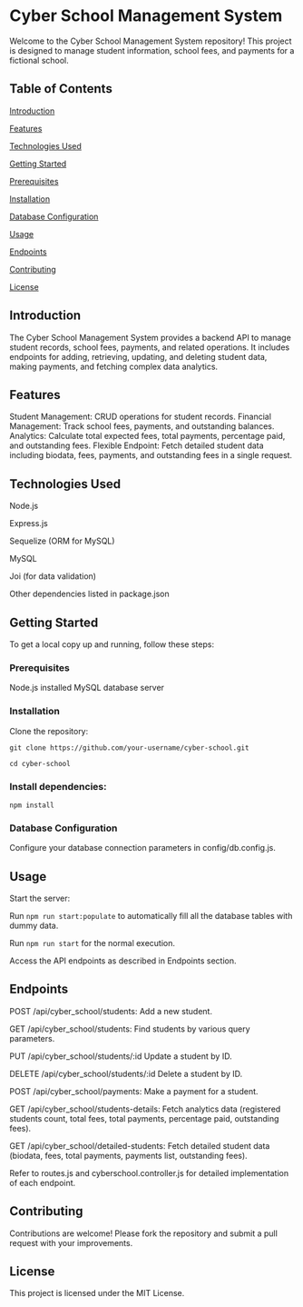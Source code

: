 # Cyber School Management System

Welcome to the Cyber School Management System repository! This project is designed to manage student information, school fees, and payments for a fictional school.

## Table of Contents

[Introduction](#introduction)

[Features](#features)

[Technologies Used](#technologies)

[Getting Started](#getstarted)

[Prerequisites](#prerequisites)

[Installation](#installation)

[Database Configuration](#configuration)

[Usage](#usage)

[Endpoints](#endpoints)

[Contributing](#contribute)

[License](#license)

## Introduction
<a name="introduction"></a>

The Cyber School Management System provides a backend API to manage student records, school fees, payments, and related operations. It includes endpoints for adding, retrieving, updating, and deleting student data, making payments, and fetching complex data analytics.

## Features
<a name="features"></a>

Student Management: CRUD operations for student records.
Financial Management: Track school fees, payments, and outstanding balances.
Analytics: Calculate total expected fees, total payments, percentage paid, and outstanding fees.
Flexible Endpoint: Fetch detailed student data including biodata, fees, payments, and outstanding fees in a single request.

## Technologies Used
<a name="technologies"></a>

Node.js

Express.js

Sequelize (ORM for MySQL)

MySQL

Joi (for data validation)

Other dependencies listed in package.json

## Getting Started
<a name="getstarted"></a>

To get a local copy up and running, follow these steps:

### Prerequisites
<a name="prerequisites"></a>

Node.js installed
MySQL database server

### Installation
<a name="installation"></a>

Clone the repository:

```git clone https://github.com/your-username/cyber-school.git```

```cd cyber-school```

### Install dependencies:
<a name="dependencies"></a>

```npm install```

### Database Configuration
<a name="configuration"></a>

Configure your database connection parameters in config/db.config.js.

## Usage
<a name="usage"></a>

Start the server:

Run ```npm run start:populate``` to automatically fill all the database tables with dummy data.

Run ```npm run start``` for the normal execution.

Access the API endpoints as described in Endpoints section.

## Endpoints
<a name="endpoints"></a>

POST /api/cyber_school/students: Add a new student.

GET /api/cyber_school/students: Find students by various query parameters.

PUT /api/cyber_school/students/:id Update a student by ID.

DELETE /api/cyber_school/students/:id Delete a student by ID.

POST /api/cyber_school/payments: Make a payment for a student.

GET /api/cyber_school/students-details: Fetch analytics data (registered students count, total fees, total payments, percentage paid, outstanding fees).

GET /api/cyber_school/detailed-students: Fetch detailed student data (biodata, fees, total payments, payments list, outstanding fees).

Refer to routes.js and cyberschool.controller.js for detailed implementation of each endpoint.

## Contributing
<a name="contribute"></a>

Contributions are welcome! Please fork the repository and submit a pull request with your improvements.

## License
<a name="license"></a>

This project is licensed under the MIT License.